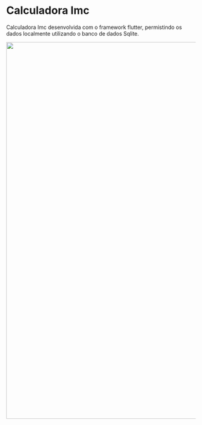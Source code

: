 # Calculadora Imc

Calculadora Imc desenvolvida com o framework flutter, permistindo os dados localmente utilizando o banco de dados Sqlite.



 <img height="1000"  src="https://github.com/liviaaraujo-dev/calculadora_imc_flutter/blob/main/print.jpeg">